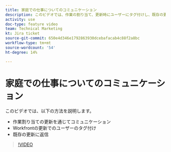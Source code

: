 ```yaml
---
title: 家庭での仕事についてのコミュニケーション
description: このビデオでは、作業の割り当て、更新時にユーザーにタグ付けし、既存の更新情報に返信する更新情報を伝える方法を説明します。
activity: use
doc-type: feature video
team: Technical Marketing
kt: Jira ticket
source-git-commit: 650e4d346e1792863930dcebafacab4c88f2a8bc
workflow-type: tm+mt
source-wordcount: '54'
ht-degree: 14%

---
```


# 家庭での仕事についてのコミュニケーション

このビデオでは、以下の方法を説明します。

* 作業割り当ての更新を通じてコミュニケーション
* Workfrontの更新でのユーザーのタグ付け
* 既存の更新に返信

>[!VIDEO](https://video.tv.adobe.com/v/335102/?quality=12&learn=on)
